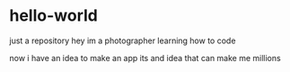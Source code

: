 # hello-world
just a repository
hey im a photographer learning how to code

now i have an idea to make an app
its and idea that can make me millions
